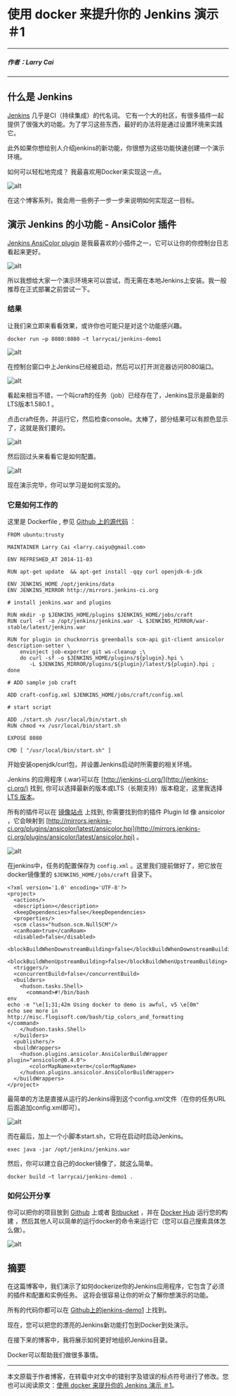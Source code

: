 # 使用 docker 来提升你的 Jenkins 演示 ＃1

---

##### 作者：Larry Cai

---

## 什么是 Jenkins


[Jenkins](http://jenkins-ci.org) 几乎是CI（持续集成）的代名词。 它有一个大的社区，有很多插件一起提供了很强大的功能。为了学习这些东西，最好的办法将是通过设置环境来实践它。

此外如果你想给别人介绍jenkins的新功能，你很想为这些功能快速创建一个演示环境。

如何可以轻松地完成？ 我最喜欢用Docker来实现这一点。

![alt](http://resource.docker.cn/jenkins-demo1-1.png)

在这个博客系列，我会用一些例子一步一步来说明如何实现这一目标。

## 演示 Jenkins 的小功能 - AnsiColor 插件

[Jenkins AnsiColor plugin](https://wiki.jenkins-ci.org/display/JENKINS/AnsiColor+Plugin) 是我最喜欢的小插件之一，它可以让你的你控制台日志看起来更好。

![alt](http://resource.docker.cn/jenkins-demo1-2.png)

所以我想给大家一个演示环境来可以尝试，而无需在本地Jenkins上安装。我一般推荐在正式部署之前尝试一下。

### 结果

让我们来立即来看看效果，或许你也可能只是对这个功能感兴趣。


```
docker run –p 8080:8080 –t larrycai/jenkins-demo1
```

![alt](http://resource.docker.cn/jenkins-demo1-3.png)

在控制台窗口中上Jenkins已经被启动，然后可以打开浏览器访问8080端口。

![alt](http://resource.docker.cn/jenkins-demo1-4.png)

看起来相当不错，一个叫craft的任务（job）已经存在了，Jenkins显示是最新的LTS版本1.580.1 。

点击craft任务，并运行它，然后检查console。太棒了，部分结果可以有颜色显示了，这就是我们要的。

![alt](http://resource.docker.cn/jenkins-demo1-5.png)

然后回过头来看看它是如何配置。

![alt](http://resource.docker.cn/jenkins-demo1-6.png)

现在演示完毕，你可以学习是如何实现的。

### 它是如何工作的

这里是 Dockerfile , 参见 [Github 上的源代码](https://github.com/larrycai/docker-images/blob/master/jenkins-demo1/Dockerfile) ：

```
FROM ubuntu:trusty

MAINTAINER Larry Cai <larry.caiyu@gmail.com>

ENV REFRESHED_AT 2014-11-03

RUN apt-get update  && apt-get install -qqy curl openjdk-6-jdk

ENV JENKINS_HOME /opt/jenkins/data
ENV JENKINS_MIRROR http://mirrors.jenkins-ci.org

# install jenkins.war and plugins

RUN mkdir -p $JENKINS_HOME/plugins $JENKINS_HOME/jobs/craft
RUN curl -sf -o /opt/jenkins/jenkins.war -L $JENKINS_MIRROR/war-stable/latest/jenkins.war

RUN for plugin in chucknorris greenballs scm-api git-client ansicolor description-setter \
    envinject job-exporter git ws-cleanup ;\
    do curl -sf -o $JENKINS_HOME/plugins/${plugin}.hpi \
       -L $JENKINS_MIRROR/plugins/${plugin}/latest/${plugin}.hpi ; done

# ADD sample job craft

ADD craft-config.xml $JENKINS_HOME/jobs/craft/config.xml

# start script

ADD ./start.sh /usr/local/bin/start.sh
RUN chmod +x /usr/local/bin/start.sh

EXPOSE 8080

CMD [ "/usr/local/bin/start.sh" ]
```

开始安装openjdk/curl包，并设置Jenkins启动时所需要的相关环境。

Jenkins 的应用程序 (.war)可以在 [http://jenkins-ci.org/](http://jenkins-ci.org/) 找到, 你可以选择最新的版本或LTS（长期支持）版本稳定，这里我选择 [LTS 版本](http://mirrors.jenkins-ci.org/war-stable/latest/jenkins.war)。

所有的插件可以在 [镜像站点](http://mirrors.jenkins-ci.org/) 上找到, 你需要找到你的插件 Plugin Id 像 ansicolor ，它会映射到 [http://mirrors.jenkins-ci.org/plugins/ansicolor/latest/ansicolor.hpi](http://mirrors.jenkins-ci.org/plugins/ansicolor/latest/ansicolor.hpi) 。

![alt](http://resource.docker.cn/jenkins-demo1-7.png)

在jenkins中，任务的配置保存为 `config.xml` 。这里我们提前做好了，把它放在docker镜像里的 `$JENKINS_HOME/jobs/craft` 目录下。

```
<?xml version='1.0' encoding='UTF-8'?>
<project>
  <actions/>
  <description></description>
  <keepDependencies>false</keepDependencies>
  <properties/>
  <scm class="hudson.scm.NullSCM"/>
  <canRoam>true</canRoam>
  <disabled>false</disabled>
  <blockBuildWhenDownstreamBuilding>false</blockBuildWhenDownstreamBuilding>
  <blockBuildWhenUpstreamBuilding>false</blockBuildWhenUpstreamBuilding>
  <triggers/>
  <concurrentBuild>false</concurrentBuild>
  <builders>
    <hudson.tasks.Shell>
      <command>#!/bin/bash
env
echo -e "\e[1;31;42m Using docker to demo is awful, v5 \e[0m"
echo see more in http://misc.flogisoft.com/bash/tip_colors_and_formatting
</command>
    </hudson.tasks.Shell>
  </builders>
  <publishers/>
  <buildWrappers>
    <hudson.plugins.ansicolor.AnsiColorBuildWrapper plugin="ansicolor@0.4.0">
       <colorMapName>xterm</colorMapName>
    </hudson.plugins.ansicolor.AnsiColorBuildWrapper>
  </buildWrappers>
</project>
```

最简单的方法是直接从运行的Jenkins得到这个config.xml文件（在你的任务URL后面追加config.xml即可）。


![alt](http://resource.docker.cn/jenkins-demo1-8.png)

而在最后，加上一个小脚本start.sh，它将在启动时启动Jenkins。

```
exec java -jar /opt/jenkins/jenkins.war
```

然后，你可以建立自己的docker镜像了，就这么简单。

```
docker build –t larrycai/jenkins-demo1 .
```

### 如何公开分享

你可以把你的项目放到 [Github](http://github.com/) 上或者 [Bitbucket](http://bitbucket.com/) ，并在 [Docker Hub](http://hub.docker.com) 运行您的构建 ，然后其他人可以简单的运行docker的命令来运行它（您可以自己搜索具体怎么做）。


![alt](http://resource.docker.cn/jenkins-demo1-9.png)

## 摘要

在这篇博客中，我们演示了如何dockerize你的Jenkins应用程序，它包含了必须的插件和配置和实例任务。 这将会很容易让你的听众了解你想演示的功能。

所有的代码你都可以在 [Github上的jenkins-demo1](https://github.com/larrycai/docker-images/tree/master/jenkins-demo1) 上找到。

现在，您可以把您的漂亮的Jenkins新功能打包到Docker到处演示。

在接下来的博客中，我将展示如何更好地组织Jenkins目录。

Docker可以帮助我们做很多事情。

---

本文原载于作者博客，在转载中对文中的错别字及错误的标点符号进行了修改。您也可以阅读原文：[使用 docker 来提升你的 Jenkins 演示 ＃1](http://larrycaiyu.com/2014/11/04/use-docker-for-your-jenkins-demo-1.html)。

